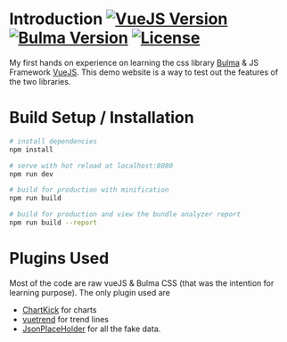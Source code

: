 # Introduction  [![VueJS Version](https://img.shields.io/badge/VueJS-v2-green.svg?style=flat-square)](https://vuejs.org/) [![Bulma Version](https://img.shields.io/badge/Bulma-v0.6.2-orange.svg?style=flat-square)](https://bulma.io/) [![License](https://img.shields.io/badge/License-MIT-red.svg?style=flat-square)](https://github.com/faisaltheparttimecoder/bulma-vuejs-demo-website/blob/master/LICENSE) 
                                                                                                                           
 

My first hands on experience on learning the css library [Bulma](https://bulma.io/) & JS Framework [VueJS](https://vuejs.org/). 
This demo website is a way to test out the features of the two libraries.

# Build Setup / Installation

``` bash
# install dependencies
npm install

# serve with hot reload at localhost:8080
npm run dev

# build for production with minification
npm run build

# build for production and view the bundle analyzer report
npm run build --report
```

# Plugins Used

Most of the code are raw vueJS & Bulma CSS (that was the intention for learning purpose). The only plugin used are

+ [ChartKick](https://www.chartkick.com/vue) for charts
+ [vuetrend](https://cinwell.com/vue-trend/) for trend lines
+ [JsonPlaceHolder](https://jsonplaceholder.typicode.com/) for all the fake data.


